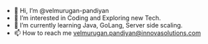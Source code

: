- 👋 Hi, I’m @velmurugan-pandiyan
- 👀 I’m interested in Coding and Exploring new Tech.
- 🌱 I’m currently learning Java, GoLang, Server side scaling.
- 📫 How to reach me velmurugan.pandiyan@innovasolutions.com

<!---
velmurugan-pandiyan/velmurugan-pandiyan is a ✨ special ✨ repository because its `README.md` (this file) appears on your GitHub profile.
You can click the Preview link to take a look at your changes.
--->
